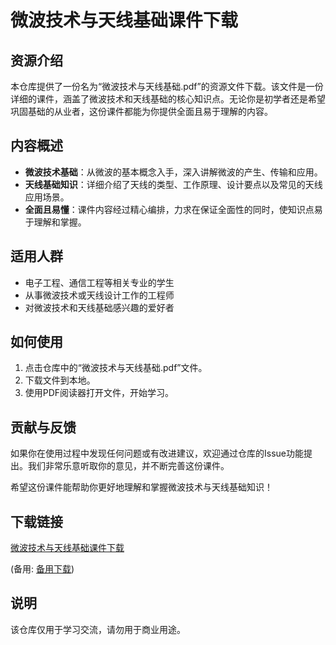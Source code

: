 # 微波技术与天线基础课件下载

## 资源介绍

本仓库提供了一份名为“微波技术与天线基础.pdf”的资源文件下载。该文件是一份详细的课件，涵盖了微波技术和天线基础的核心知识点。无论你是初学者还是希望巩固基础的从业者，这份课件都能为你提供全面且易于理解的内容。

## 内容概述

- **微波技术基础**：从微波的基本概念入手，深入讲解微波的产生、传输和应用。
- **天线基础知识**：详细介绍了天线的类型、工作原理、设计要点以及常见的天线应用场景。
- **全面且易懂**：课件内容经过精心编排，力求在保证全面性的同时，使知识点易于理解和掌握。

## 适用人群

- 电子工程、通信工程等相关专业的学生
- 从事微波技术或天线设计工作的工程师
- 对微波技术和天线基础感兴趣的爱好者

## 如何使用

1. 点击仓库中的“微波技术与天线基础.pdf”文件。
2. 下载文件到本地。
3. 使用PDF阅读器打开文件，开始学习。

## 贡献与反馈

如果你在使用过程中发现任何问题或有改进建议，欢迎通过仓库的Issue功能提出。我们非常乐意听取你的意见，并不断完善这份课件。

希望这份课件能帮助你更好地理解和掌握微波技术与天线基础知识！

## 下载链接
[微波技术与天线基础课件下载](https://pan.quark.cn/s/15e4c6f487fc) 

(备用: [备用下载](https://pan.baidu.com/s/14A-AxQ8YwKl562qWnO6yTg?pwd=1234))

## 说明

该仓库仅用于学习交流，请勿用于商业用途。
